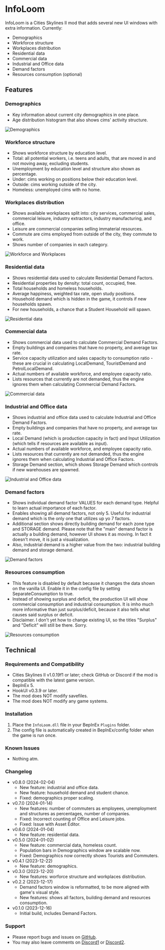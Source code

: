 # InfoLoom
InfoLoom is a Cities Skylines II mod that adds several new UI windows with extra information.
Currently:
- Demographics
- Workforce structure
- Workplaces distribution
- Residential data
- Commercial data
- Industrial and Office data
- Demand factors
- Resources consumption (optional)

## Features

### Demographics
- Key information about current city demographics in one place.
- Age distribution histogram that also shows cims' activity structure.

![Demographics](https://raw.githubusercontent.com/infixo/cs2-infoloom/main/docs/demographics.png)

### Workforce structure
- Shows workforce structure by education level.
- Total: all potential workers, i.e. teens and adults, that are moved in and not moving away, excluding students.
- Unemployment by education level and structure also shown as percentage.
- Under: cims working on positions below their education level.
- Outside: cims working outside of the city.
- Homeless: unemployed cims with no home.

### Workplaces distribution
- Shows available workplaces split into: city services, commercial sales, commercial leisure, industry extractors, industry manufacturing, and office.
- Leisure are commercial companies selling immaterial resources.
- Commute are cims employed from outside of the city, they commute to work.
- Shows number of companies in each category.

![Workforce and Workplaces](https://raw.githubusercontent.com/infixo/cs2-infoloom/main/docs/workforce_jobs.png)

### Residential data
- Shows residential data used to calculate Residential Demand Factors.
- Residential properties by density: total count, occupied, free.
- Total households and homeless households.
- Average happiness, weighted tax rate, open study positions.
- Household demand which is hidden in the game, it controls if new households spawn.
- For new households, a chance that a Student Household will spawn.

![Residential data](https://raw.githubusercontent.com/infixo/cs2-infoloom/main/docs/residential.png)

### Commercial data
- Shows commercial data used to calculate Commercial Demand Factors.
- Empty buildings and companies that have no property, and average tax rate.
- Service capacity utilization and sales capacity to consumption ratio - these are crucial in calculating LocalDemand, TouristDemand and PetrolLocalDemand.
- Actual numbers of available workforce, and employee capacity ratio.
- Lists resources that currently are not demanded, thus the engine ignores them when calculating Commercial Demand Factors.

![Commercial data](https://raw.githubusercontent.com/infixo/cs2-infoloom/main/docs/commercial.png)

### Industrial and Office data
- Shows industrial and office data used to calculate Industrial and Office Demand Factors.
- Empty buildings and companies that have no property, and average tax rate.
- Local Demand (which is production capacity in fact) and Input Utilization (which tells if resources are available as input).
- Actual numbers of available workforce, and employee capacity ratio.
- Lists resources that currently are not demanded, thus the engine ignores them when calculating Industrial and Office Factors.
- Storage Demand section, which shows Storage Demand which controls if new warehouses are spawned.

![Industrial and Office data](https://raw.githubusercontent.com/infixo/cs2-infoloom/main/docs/industrial.png)

### Demand factors
- Shows individual demand factor VALUES for each demand type. Helpful to learn actual importance of each factor.
- Enables showing all demand factors, not only 5. Useful for industrial demand which is the only one that utilizes up yo 7 factors.
- Additional section shows directly building demand for each zone type and STORAGE demand. Please note that the "main" demand factor is actually a building demand, however UI shows it as moving. In fact it doesn't move, it is just a visualization.
- Also, industrial demand is a higher value from the two: industrial building demand and storage demand.

![Demand factors](https://raw.githubusercontent.com/infixo/cs2-infoloom/main/docs/demandfactors.png)

### Resources consumption
- This feature is disabled by default because it changes the data shown on the vanilla UI. Enable it in the config file by setting SeparateConsumption to true.
- Instead of showing surplus and deficit, the production UI will show commercial consumption and industrial consumption. It is imho much more informative than just surplus/deficit, because it also tells what causes said surplus or deficit.
- Disclaimer. I don't yet how to change existing UI, so the titles "Surplus" and "Deficit" will still be there. Sorry.

![Resources consumption](https://raw.githubusercontent.com/infixo/cs2-infoloom/main/docs/consumption.png)

## Technical

### Requirements and Compatibility
- Cities Skylines II v1.0.19f1 or later; check GitHub or Discord if the mod is compatible with the latest game version.
- BepInEx 5.
- HookUI v0.3.9 or later.
- The mod does NOT modify savefiles.
- The mod does NOT modify any game systems.

### Installation
1. Place the `InfoLoom.dll` file in your BepInEx `Plugins` folder.
2. The config file is automatically created in BepInEx/config folder when the game is run once.

### Known Issues
- Nothing atm.

### Changelog
- v0.8.0 (2024-02-04)
  - New feature: industrial and office data.
  - New feature: household demand and student chance.
  - Fixed: demographics proper scaling.
- v0.7.0 (2024-01-14)
  - New features: number of commuters as employees, unemployment and structures as percentages, number of companies.
  - Fixed: Incorrect counting of Office and Leisure jobs.
  - Fixed: Issue with Asset Editor.
- v0.6.0 (2024-01-04)
  - New feature: residential data.
- v0.5.0 (2024-01-02)
  - New feature: commercial data, homeless count.
  - Population bars in Demographics window are scalable now.
  - Fixed: Demographics now correctly shows Tourists and Commuters.
- v0.4.1 (2023-12-22)
  - New feature: demographics.
- v0.3.0 (2023-12-20)
  - New features: worforce structure and workplaces distribution.
- v0.2.2 (2023-12-17)
  - Demand factors window is reformatted, to be more aligned with game's visual style.
  - New features: shows all factors, building demand and resources consumption.
- v0.1.0 (2023-12-16)
  - Initial build, includes Demand Factors.

### Support
- Please report bugs and issues on [GitHub](https://github.com/Infixo/CS2-InfoLoom).
- You may also leave comments on [Discord1](https://discord.com/channels/1169011184557637825/1198627819475976263) or [Discord2](https://discord.com/channels/1024242828114673724/1185672922212347944).

